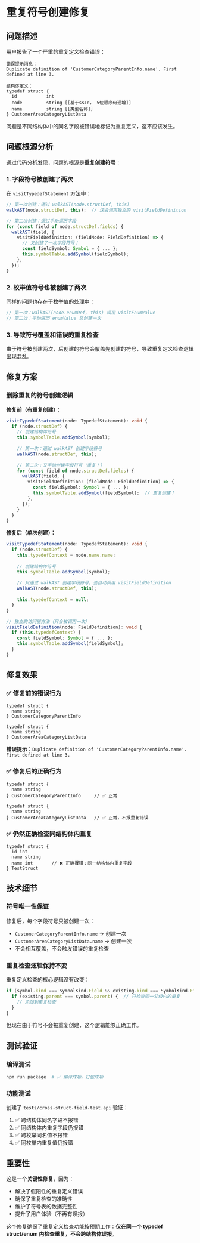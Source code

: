 # 重复符号创建修复

## 问题描述

用户报告了一个严重的重复定义检查错误：

```
错误提示消息：
Duplicate definition of 'CustomerCategoryParentInfo.name'. First defined at line 3.

结构体定义：
typedef struct {
  id           int
  code         string [[基于ssId， 5位顺序码递增]]
  name         string [[类型名称]]
} CustomerAreaCategoryListData
```

问题是不同结构体中的同名字段被错误地标记为重复定义，这不应该发生。

## 问题根源分析

通过代码分析发现，问题的根源是**重复创建符号**：

### 1. 字段符号被创建了两次

在 `visitTypedefStatement` 方法中：

```typescript
// 第一次创建：通过 walkAST(node.structDef, this)
walkAST(node.structDef, this);  // 这会调用独立的 visitFieldDefinition

// 第二次创建：通过手动遍历字段
for (const field of node.structDef.fields) {
  walkAST(field, {
    visitFieldDefinition: (fieldNode: FieldDefinition) => {
      // 又创建了一次字段符号！
      const fieldSymbol: Symbol = { ... };
      this.symbolTable.addSymbol(fieldSymbol);
    },
  });
}
```

### 2. 枚举值符号也被创建了两次

同样的问题也存在于枚举值的处理中：

```typescript
// 第一次：walkAST(node.enumDef, this) 调用 visitEnumValue
// 第二次：手动遍历 enumValue 又创建一次
```

### 3. 导致符号覆盖和错误的重复检查

由于符号被创建两次，后创建的符号会覆盖先创建的符号，导致重复定义检查逻辑出现混乱。

## 修复方案

### 删除重复的符号创建逻辑

**修复前（有重复创建）：**
```typescript
visitTypedefStatement(node: TypedefStatement): void {
  if (node.structDef) {
    // 创建结构体符号
    this.symbolTable.addSymbol(symbol);
    
    // 第一次：通过 walkAST 创建字段符号
    walkAST(node.structDef, this);
    
    // 第二次：又手动创建字段符号（重复！）
    for (const field of node.structDef.fields) {
      walkAST(field, {
        visitFieldDefinition: (fieldNode: FieldDefinition) => {
          const fieldSymbol: Symbol = { ... };
          this.symbolTable.addSymbol(fieldSymbol);  // 重复创建！
        },
      });
    }
  }
}
```

**修复后（单次创建）：**
```typescript
visitTypedefStatement(node: TypedefStatement): void {
  if (node.structDef) {
    this.typedefContext = node.name.name;
    
    // 创建结构体符号
    this.symbolTable.addSymbol(symbol);
    
    // 只通过 walkAST 创建字段符号，会自动调用 visitFieldDefinition
    walkAST(node.structDef, this);
    
    this.typedefContext = null;
  }
}

// 独立的访问器方法（只会被调用一次）
visitFieldDefinition(node: FieldDefinition): void {
  if (this.typedefContext) {
    const fieldSymbol: Symbol = { ... };
    this.symbolTable.addSymbol(fieldSymbol);
  }
}
```

## 修复效果

### ✅ 修复前的错误行为

```api
typedef struct {
  name string
} CustomerCategoryParentInfo

typedef struct {
  name string
} CustomerAreaCategoryListData
```

**错误提示**：`Duplicate definition of 'CustomerCategoryParentInfo.name'. First defined at line 3.`

### ✅ 修复后的正确行为

```api
typedef struct {
  name string
} CustomerCategoryParentInfo     // ✅ 正常

typedef struct {
  name string  
} CustomerAreaCategoryListData   // ✅ 正常，不报重复错误
```

### ✅ 仍然正确检查同结构体内重复

```api
typedef struct {
  id int
  name string
  name int       // ❌ 正确报错：同一结构体内重复字段
} TestStruct
```

## 技术细节

### 符号唯一性保证

修复后，每个字段符号只被创建一次：
- `CustomerCategoryParentInfo.name` → 创建一次
- `CustomerAreaCategoryListData.name` → 创建一次
- 不会相互覆盖，不会触发错误的重复检查

### 重复检查逻辑保持不变

重复定义检查的核心逻辑没有改变：
```typescript
if (symbol.kind === SymbolKind.Field && existing.kind === SymbolKind.Field) {
  if (existing.parent === symbol.parent) {  // 只检查同一父级内的重复
    // 添加到重复检查
  }
}
```

但现在由于符号不会被重复创建，这个逻辑能够正确工作。

## 测试验证

### 编译测试
```bash
npm run package  # ✅ 编译成功，打包成功
```

### 功能测试

创建了 `tests/cross-struct-field-test.api` 验证：
1. ✅ 跨结构体同名字段不报错
2. ✅ 同结构体内重复字段仍报错
3. ✅ 跨枚举同名值不报错
4. ✅ 同枚举内重复值仍报错

## 重要性

这是一个**关键性修复**，因为：
- 解决了假阳性的重复定义错误
- 确保了重复检查的准确性
- 维护了符号表的数据完整性
- 提升了用户体验（不再有误报）

这个修复确保了重复定义检查功能按预期工作：**仅在同一个 typedef struct/enum 内检查重复，不会跨结构体误报**。